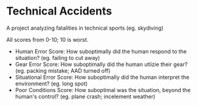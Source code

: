 # Technical Accidents
A project analyzing fatalities in technical sports (eg. skydiving)

All scores from 0-10; 10 is worst. 
* Human Error Score: How suboptimally did the human respond to the situation? (eg. failing to cut away)
* Gear Error Score: How suboptimally did the human utlizie their gear? (eg. packing mistake; AAD turned off) 
* Situational Error Score: How suboptimally did the human interpret the environment? (eg. long spot)
* Poor Conditions Score: How suboptimal was the situation, beyond the human's control? (eg. plane crash; incelement weather)
